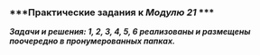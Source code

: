 ### ***Практические задания к *Модулю 21* ***

***Задачи и решения: 1, 2, 3, 4, 5, 6 реализованы и размещены поочередно в пронумерованных папках.***
